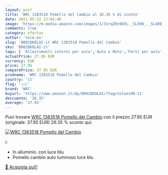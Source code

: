 ```yaml
---
layout: post
title: 'WRC 1383518 Pomello del Cambio al 26.35 % di sconto'
date: 2021-05-22 13:04:40
image: 'https://m.media-amazon.com/images/I/31+qZ0x9OVL._SL500_._SL400_.jpg'
comments: true
category: ofertas
author: 'tole.es'
slug: 'B002QK8LAI-it WRC 1383518 Pomello del Cambio'
sku: 'B002QK8LAI-it'
tags: [ 'Allestimenti interni per auto','Auto e Moto','Parti per auto','Pomelli leva cambio per auto','wrc', ]
actualPrice: 27.95 EUR
currency: EUR
price: 27.95
comparePrice: 37.95 EUR
prodname: 'WRC 1383518 Pomello del Cambio'
country: 'it'
flag: '🇮🇹'
brand: 'WRC'
buyurl: 'https://www.amazon.it/dp/B002QK8LAI/?tag=tolees00-21'
descuento: '26.35'
average: '27.95'
---
```


Puoi trovare [WRC 1383518 Pomello del Cambio](https://www.amazon.it/dp/B002QK8LAI/?tag=tolees00-21) con il prezzo 27.95 EUR (originale: 37.95 EUR) 26.35 % sconto qui:

[![WRC 1383518 Pomello del Cambio](https://m.media-amazon.com/images/I/31+qZ0x9OVL._SL500_._SL400_.jpg)](https://www.amazon.it/dp/B002QK8LAI/?tag=tolees00-21)

ℹ️:

- In alluminio. con luce blu
- Pomello cambio auto luminoso luce blu

[🛒 Acquista qui!!](https://www.amazon.it/dp/B002QK8LAI/?tag=tolees00-21)

